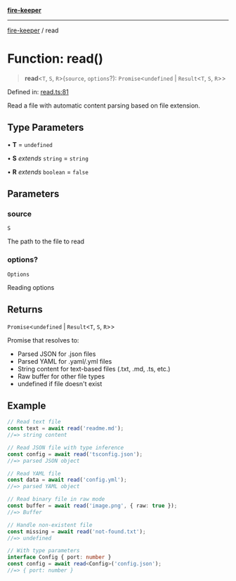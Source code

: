 [**fire-keeper**](../README.md)

***

[fire-keeper](../README.md) / read

# Function: read()

> **read**\<`T`, `S`, `R`\>(`source`, `options`?): `Promise`\<`undefined` \| `Result`\<`T`, `S`, `R`\>\>

Defined in: [read.ts:81](https://github.com/phonowell/fire-keeper/blob/master/src/read.ts#L81)

Read a file with automatic content parsing based on file extension.

## Type Parameters

• **T** = `undefined`

• **S** *extends* `string` = `string`

• **R** *extends* `boolean` = `false`

## Parameters

### source

`S`

The path to the file to read

### options?

`Options`

Reading options

## Returns

`Promise`\<`undefined` \| `Result`\<`T`, `S`, `R`\>\>

Promise that resolves to:
  - Parsed JSON for .json files
  - Parsed YAML for .yaml/.yml files
  - String content for text-based files (.txt, .md, .ts, etc.)
  - Raw buffer for other file types
  - undefined if file doesn't exist

## Example

```typescript
// Read text file
const text = await read('readme.md');
//=> string content

// Read JSON file with type inference
const config = await read('tsconfig.json');
//=> parsed JSON object

// Read YAML file
const data = await read('config.yml');
//=> parsed YAML object

// Read binary file in raw mode
const buffer = await read('image.png', { raw: true });
//=> Buffer

// Handle non-existent file
const missing = await read('not-found.txt');
//=> undefined

// With type parameters
interface Config { port: number }
const config = await read<Config>('config.json');
//=> { port: number }
```
